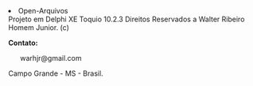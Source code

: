 <!DOCTYPE html>
<html lang="en">
  <head>
    <meta charset="utf-8"></meta>
<body>
<li>Open-Arquivos</li>
Projeto em Delphi XE Toquio 10.2.3
Direitos Reservados a Walter Ribeiro Homem Junior. (c)
<p><b>Contato: </b><ul>warhjr@gmail.com</ul></p>
<p>Campo Grande - MS - Brasil.</p>
</body>
</html>